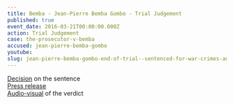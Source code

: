 ```yaml
---
title: Bemba - Jean-Pierre Bemba Gombo - Trial Judgement
published: true
event_date: 2016-03-21T00:00:00.000Z
action: Trial Judgement
case: the-prosecutor-v-bemba
accused: jean-pierre-bemba-gombo
youtube:
slug: jean-pierre-bemba-gombo-end-of-trial--sentenced-for-war-crimes-and-crimes-against-humanity
---
```



[Decision](https://www.icc-cpi.int/iccdocs/PIDS/publications/2016.03.21_Summary_of_the_Judgment-Eng.pdf) on the sentence
<br>[Press release](https://www.icc-cpi.int/en_menus/icc/press%20and%20media/press%20releases/Pages/pr1200.aspx)
<br>[Audio-visual](https://www.youtube.com/watch?v=sqHt2Yr555A) of the verdict